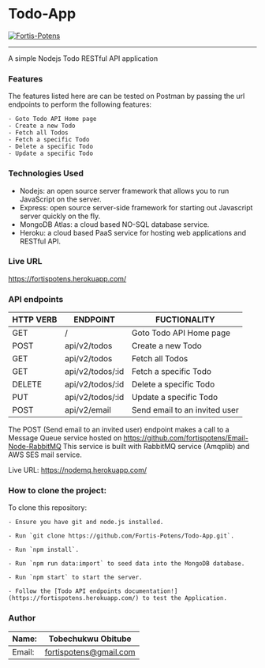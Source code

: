# Todo-App

[![Fortis-Potens](https://circleci.com/gh/Fortis-Potens/Todo-App.svg?style=svg)](https://app.circleci.com/pipelines/github/Fortis-Potens/Todo-App)

<hr />
A simple Nodejs Todo RESTful API application

### Features

The features listed here are can be tested on Postman by passing the url endpoints to perform the following features:

```
- Goto Todo API Home page
- Create a new Todo
- Fetch all Todos
- Fetch a specific Todo
- Delete a specific Todo
- Update a specific Todo
```

### Technologies Used

- Nodejs: an open source server framework that allows you to run JavaScript on the server.
- Express: open source server-side framework for starting out Javascript server quickly on the fly.
- MongoDB Atlas: a cloud based NO-SQL database service.
- Heroku: a cloud based PaaS service for hosting web applications and RESTful API.

### Live URL

https://fortispotens.herokuapp.com/

### API endpoints

| HTTP VERB | ENDPOINT         | FUCTIONALITY                  |
| --------- | ---------------- | ----------------------------- |
| GET       | /                | Goto Todo API Home page       |
| POST      | api/v2/todos     | Create a new Todo             |
| GET       | api/v2/todos     | Fetch all Todos               |
| GET       | api/v2/todos/:id | Fetch a specific Todo         |
| DELETE    | api/v2/todos/:id | Delete a specific Todo        |
| PUT       | api/v2/todos/:id | Update a specific Todo        |
| POST      | api/v2/email     | Send email to an invited user |

The POST (Send email to an invited user) endpoint makes a call to a Message Queue service hosted on https://github.com/fortispotens/Email-Node-RabbitMQ
This service is built with RabbitMQ service (Amqplib) and AWS SES mail service.

Live URL: https://nodemq.herokuapp.com/

### How to clone the project:

To clone this repository:

```
- Ensure you have git and node.js installed.

- Run `git clone https://github.com/Fortis-Potens/Todo-App.git`.

- Run `npm install`.

- Run `npm run data:import` to seed data into the MongoDB database.

- Run `npm start` to start the server.

- Follow the [Todo API endpoints documentation!](https://fortispotens.herokuapp.com/) to test the Application.
```

### Author

| Name:  | Tobechukwu Obitube     |
| ------ | ---------------------- |
| Email: | fortispotens@gmail.com |
